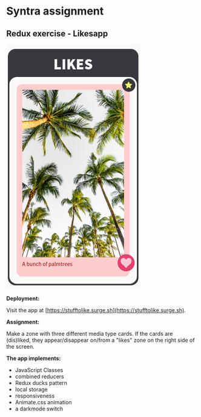 # Syntra assignment

## Redux exercise - Likesapp

![screenshot](./src/images/screenshot.png)

**Deployment:**

Visit the app at [https://stufftolike.surge.sh](https://stufftolike.surge.sh).

**Assignment:**

Make a zone with three different media type cards. If the cards are (dis)liked, they appear/disappear on/from a "likes" zone on the right side of the screen.

**The app implements:**

- JavaScript Classes
- combined reducers
- Redux ducks pattern
- local storage
- responsiveness
- Animate.css animation
- a darkmode switch
